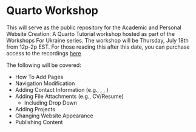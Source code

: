 # Quarto Workshop

This will serve as the public repository for the Academic and Personal Website Creation: A Quarto Tutorial workshop hosted as part of the Workshops For Ukraine series. The workshop will be Thursday, July 18th from 12p-2p EST. For those reading this after this date, you can purchase access to the recordings [here](https://sites.google.com/view/dariia-mykhailyshyna/main/r-workshops-for-ukraine)

The following will be covered:

- How To Add Pages
- Navigation Modification
- Adding Contact Information (e.g., <i class="fa-brands fa-x-twitter"></i>, <i class="fa-regular fa-envelope"></i>, <i class="fa-brands fa-square-github"></i>)
- Adding File Attachments (e.g., CV/Resume)
  - Including Drop Down
- Adding Projects
- Changing Website Appearance
- Publishing Content
